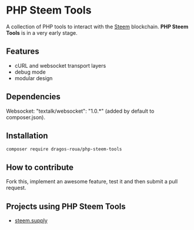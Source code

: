 PHP Steem Tools
=========================

A collection of PHP tools to interact with the [Steem](https://github.com/steemit/steem) blockchain. **PHP Steem Tools** is in a very early stage.

Features
--------

* cURL and websocket transport layers
* debug mode
* modular design

Dependencies
------------

Websocket: "textalk/websocket": "1.0.*" (added by default to composer.json).

Installation
------------

`composer require dragos-roua/php-steem-tools`

How to contribute
-----------------

Fork this, implement an awesome feature, test it and then submit a pull request.


Projects using PHP Steem Tools
------------------------------

* [steem.supply](http://steem.supply)
